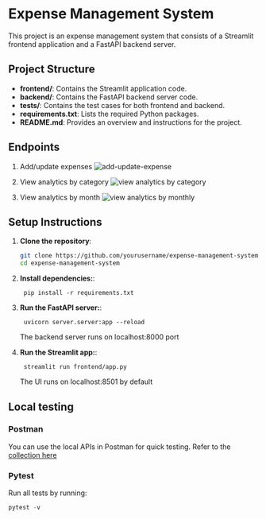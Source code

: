 # Expense Management System

This project is an expense management system that consists of a Streamlit frontend application and a FastAPI backend server.


## Project Structure

- **frontend/**: Contains the Streamlit application code.
- **backend/**: Contains the FastAPI backend server code.
- **tests/**: Contains the test cases for both frontend and backend.
- **requirements.txt**: Lists the required Python packages.
- **README.md**: Provides an overview and instructions for the project.

## Endpoints
1. Add/update expenses
![add-update-expense](add-update-image)

2. View analytics by category
![view analytics by category](category-image)

3. View analytics by month
![view analytics by monthly](monthly-image)

## Setup Instructions

1. **Clone the repository**:
   ```bash
   git clone https://github.com/yourusername/expense-management-system.git
   cd expense-management-system
   ```
1. **Install dependencies:**:   
   ```commandline
    pip install -r requirements.txt
   ```
1. **Run the FastAPI server:**:   
   ```commandline
    uvicorn server.server:app --reload
   ```
   The backend server runs on localhost:8000 port

1. **Run the Streamlit app:**:   
   ```commandline
    streamlit run frontend/app.py
   ```
   The UI runs on localhost:8501 by default


## Local testing

### Postman
You can use the local APIs in Postman for quick testing. Refer to the [collection here](./postman-collection/)

### Pytest
Run all tests by running:
   ```python
   pytest -v
   ```

[add-update-image]: https://github.com/priyankajainytl/expense-management-system/blob/main/images/add-update.png?raw=true
[category-image]: https://github.com/priyankajainytl/expense-management-system/blob/main/images/category.png?raw=true
[monthly-image]: https://github.com/priyankajainytl/expense-management-system/blob/main/images/monthly.png?raw=true